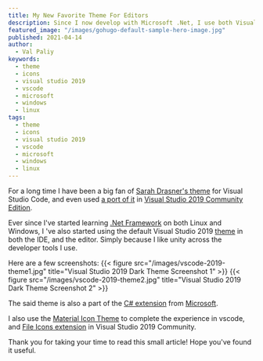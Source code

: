 ```yaml
---
title: My New Favorite Theme For Editors
description: Since I now develop with Microsoft .Net, I use both Visual Studio Code and Visual Studio 2019 Community edition, and have a new theme I like using on both.
featured_image: "/images/gohugo-default-sample-hero-image.jpg"
published: 2021-04-14
author:
  - Val Paliy
keywords:
  - theme
  - icons
  - visual studio 2019
  - vscode
  - microsoft
  - windows
  - linux
tags:
  - theme
  - icons
  - visual studio 2019
  - vscode
  - microsoft
  - windows
  - linux
---
```


For a long time I have been a big fan of [Sarah Drasner's theme](https://valticus.pro/posts/my-favorite-visual-studio-code-theme) for Visual Studio Code, and even used [a port of it](https://marketplace.visualstudio.com/items?itemName=kaos.nightowl) in [Visual Studio 2019 Community Edition](https://visualstudio.microsoft.com/downloads/).

Ever since I've started learning [.Net Framework](https://dotnet.microsoft.com/download/dotnet-framework) on both Linux and Windows, I 've also started using the default Visual Studio 2019 [theme](https://marketplace.visualstudio.com/items?itemName=kast789.vs-2019-theme) in both the IDE, and the editor. Simply because I like unity across the developer tools I use.

Here are a few screenshots:
{{< figure src="/images/vscode-2019-theme1.jpg" title="Visual Studio 2019 Dark Theme Screenshot 1" >}}
{{< figure src="/images/vscode-2019-theme2.jpg" title="Visual Studio 2019 Dark Theme Screenshot 2" >}}

The said theme is also a part of the [C# extension](https://marketplace.visualstudio.com/items?itemName=ms-dotnettools.csharp) from [Microsoft](https://microsoft.com/).

I also use the [Material Icon Theme](https://marketplace.visualstudio.com/items?itemName=PKief.material-icon-theme) to complete the experience in vscode, and [File Icons extension](https://marketplace.visualstudio.com/items?itemName=MadsKristensen.FileIcons) in Visual Studio 2019 Community.

Thank you for taking your time to read this small article! Hope you've found it useful.
